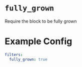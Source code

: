 # `fully_grown`

Require the block to be fully grown

# Example Config
```yaml
filters:
  fully_grown: true
```
